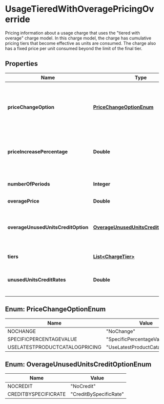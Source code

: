 

# UsageTieredWithOveragePricingOverride

Pricing information about a usage charge that uses the \"tiered with overage\" charge model. In this charge model, the charge has cumulative pricing tiers that become effective as units are consumed. The charge also has a fixed price per unit consumed beyond the limit of the final tier. 

## Properties

| Name | Type | Description | Notes |
|------------ | ------------- | ------------- | -------------|
|**priceChangeOption** | [**PriceChangeOptionEnum**](#PriceChangeOptionEnum) | Specifies how Zuora changes the price of the charge each time the subscription renews.  If the value of this field is &#x60;SpecificPercentageValue&#x60;, use the &#x60;priceIncreasePercentage&#x60; field to specify how much the price of the charge should change.  |  [optional] |
|**priceIncreasePercentage** | **Double** | Specifies the percentage by which the price of the charge should change each time the subscription renews. Only applicable if the value of the &#x60;priceChangeOption&#x60; field is &#x60;SpecificPercentageValue&#x60;.  |  [optional] |
|**numberOfPeriods** | **Integer** | Number of periods that Zuora considers when calculating overage charges with overage smoothing.  |  [optional] |
|**overagePrice** | **Double** | Price per overage unit consumed.  |  [optional] |
|**overageUnusedUnitsCreditOption** | [**OverageUnusedUnitsCreditOptionEnum**](#OverageUnusedUnitsCreditOptionEnum) | Specifies whether to credit the customer for unused units.  If the value of this field is &#x60;CreditBySpecificRate&#x60;, use the &#x60;unusedUnitsCreditRates&#x60; field to specify the rate at which to credit the customer for unused units.  |  [optional] |
|**tiers** | [**List&lt;ChargeTier&gt;**](ChargeTier.md) | List of cumulative pricing tiers in the charge.  |  [optional] |
|**unusedUnitsCreditRates** | **Double** | Per-unit rate at which to credit the customer for unused units. Only applicable if the value of the &#x60;overageUnusedUnitsCreditOption&#x60; field is &#x60;CreditBySpecificRate&#x60;.  |  [optional] |



## Enum: PriceChangeOptionEnum

| Name | Value |
|---- | -----|
| NOCHANGE | &quot;NoChange&quot; |
| SPECIFICPERCENTAGEVALUE | &quot;SpecificPercentageValue&quot; |
| USELATESTPRODUCTCATALOGPRICING | &quot;UseLatestProductCatalogPricing&quot; |



## Enum: OverageUnusedUnitsCreditOptionEnum

| Name | Value |
|---- | -----|
| NOCREDIT | &quot;NoCredit&quot; |
| CREDITBYSPECIFICRATE | &quot;CreditBySpecificRate&quot; |



